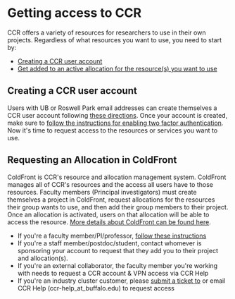 # Getting access to CCR

CCR offers a variety of resources for researchers to use in their own projects.
Regardless of what resources you want to use, you need to start by:

- [Creating a CCR user account](#creating-a-ccr-user-account)
- [Get added to an active allocation for the resource(s) you want to use](#requesting-an-allocation-in-coldfront)

## Creating a CCR user account

Users with UB or Roswell Park email addresses can create themselves a CCR user account following [these directions](../portals/idm/#create-a-ccr-system-account).  Once your account is created, make sure to [follow the instructions for enabling two factor authentication](../portals/idm/#managing-two-factor-authentication).  Now it's time to request access to the resources or services you want to use.

## Requesting an Allocation in ColdFront

ColdFront is CCR's resource and allocation management system.  ColdFront manages all of CCR's resources and the access all users have to those resources.  Faculty members (Principal investigators) must create themselves a project in ColdFront, request allocations for the resources their group wants to use, and then add their group members to their project.  Once an allocation is activated, users on that allocation will be able to access the resource.  [More details about ColdFront can be found here](../portals/coldfront.md).

- If you're a faculty member/PI/professor, [follow these instructions](../portals/coldfront/#project-setup)  
- If you're a staff member/postdoc/student, contact whomever is sponsoring your account to request that they add you to their project and allocation(s).    
- If you're an external collaborator, the faculty member you're working with needs to request a CCR account & VPN access via CCR Help  
- If you're an industry cluster customer, please [submit a ticket to](https://ubccr.freshdesk.com) or email CCR Help (ccr-help_at_buffalo.edu) to request access  
